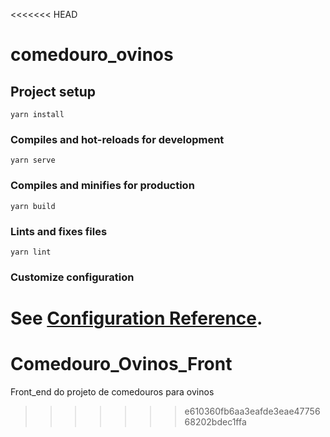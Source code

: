 <<<<<<< HEAD
# comedouro_ovinos

## Project setup
```
yarn install
```

### Compiles and hot-reloads for development
```
yarn serve
```

### Compiles and minifies for production
```
yarn build
```

### Lints and fixes files
```
yarn lint
```

### Customize configuration
See [Configuration Reference](https://cli.vuejs.org/config/).
=======
# Comedouro_Ovinos_Front
Front_end do projeto de comedouros para ovinos
>>>>>>> e610360fb6aa3eafde3eae4775668202bdec1ffa
